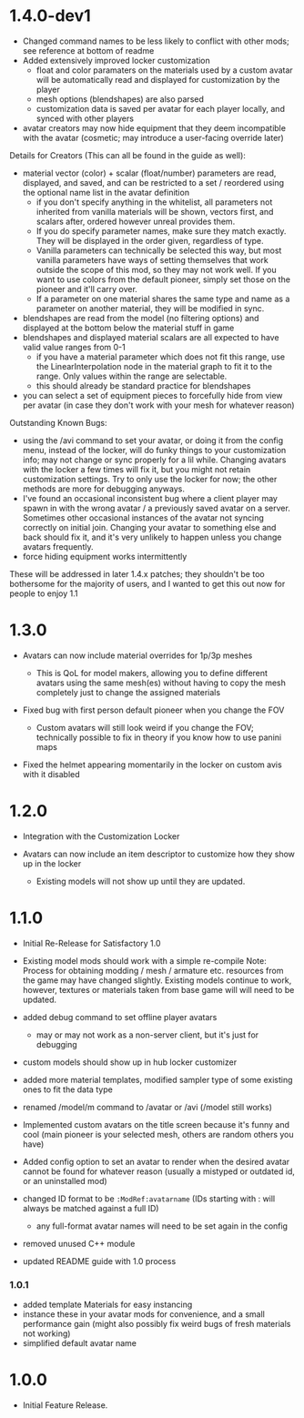 # 1.4.0-dev1

- Changed command names to be less likely to conflict with other mods; see reference at bottom of readme
- Added extensively improved locker customization
  - float and color paramaters on the materials used by a custom avatar will be automatically read and displayed for customization by the player
  - mesh options (blendshapes) are also parsed
  - customization data is saved per avatar for each player locally, and synced with other players
- avatar creators may now hide equipment that they deem incompatible with the avatar (cosmetic; may introduce a user-facing override later)

Details for Creators (This can all be found in the guide as well):
- material vector (color) + scalar (float/number) parameters are read, displayed, and saved, and can be restricted to a set / reordered using the optional name list in the avatar definition
  - if you don't specify anything in the whitelist, all parameters not inherited from vanilla materials will be shown, vectors first, and scalars after, ordered however unreal provides them.
  - If you do specify parameter names, make sure they match exactly. They will be displayed in the order given, regardless of type.
  - Vanilla parameters can technically be selected this way, but most vanilla parameters have ways of setting themselves that work outside the scope of this mod, so they may not work well. If you want to use colors from the default pioneer, simply set those on the pioneer and it'll carry over.
  - If a parameter on one material shares the same type and name as a parameter on another material, they will be modified in sync.
- blendshapes are read from the model (no filtering options) and displayed at the bottom below the material stuff in game
- blendshapes and displayed material scalars are all expected to have valid value ranges from 0-1
  - if you have a material parameter which does not fit this range, use the LinearInterpolation node in the material graph to fit it to the range. Only values within the range are selectable.
  - this should already be standard practice for blendshapes
- you can select a set of equipment pieces to forcefully hide from view per avatar (in case they don't work with your mesh for whatever reason)

Outstanding Known Bugs:
- using the /avi command to set your avatar, or doing it from the config menu, instead of the locker, will do funky things to your customization info; may not change or sync properly for a lil while. Changing avatars with the locker a few times will fix it, but you might not retain customization settings. Try to only use the locker for now; the other methods are more for debugging anyways.
- I've found an occasional inconsistent bug where a client player may spawn in with the wrong avatar / a previously saved avatar on a server. Sometimes other occasional instances of the avatar not syncing correctly on initial join. Changing your avatar to something else and back should fix it, and it's very unlikely to happen unless you change avatars frequently.
- force hiding equipment works intermittently

These will be addressed in later 1.4.x patches; they shouldn't be too bothersome for the majority of users, and I wanted to get this out now for people to enjoy 1.1

# 1.3.0

- Avatars can now include material overrides for 1p/3p meshes
  - This is QoL for model makers, allowing you to define different avatars using the same mesh(es) without having to copy the mesh completely just to change the assigned materials

- Fixed bug with first person default pioneer when you change the FOV
  - Custom avatars will still look weird if you change the FOV; technically possible to fix in theory if you know how to use panini maps

- Fixed the helmet appearing momentarily in the locker on custom avis with it disabled

# 1.2.0

- Integration with the Customization Locker

- Avatars can now include an item descriptor to customize how they show up in the locker
  - Existing models will not show up until they are updated.

# 1.1.0

- Initial Re-Release for Satisfactory 1.0

- Existing model mods should work with a simple re-compile
Note: Process for obtaining modding / mesh / armature etc. resources from the game may have changed slightly.
Existing models continue to work, however, textures or materials taken from base game will will need to be updated.

- added debug command to set offline player avatars
	- may or may not work as a non-server client, but it's just for debugging

- custom models should show up in hub locker customizer

- added more material templates, modified sampler type of some existing ones to fit the data type

- renamed /model/m command to /avatar or /avi (/model still works)

- Implemented custom avatars on the title screen because it's funny and cool (main pioneer is your selected mesh, others are random others you have)

- Added config option to set an avatar to render when the desired avatar cannot be found for whatever reason (usually a mistyped or outdated id, or an uninstalled mod)

- changed ID format to be `:ModRef:avatarname` (IDs starting with : will always be matched against a full ID)
	- any full-format avatar names will need to be set again in the config

- removed unused C++ module

- updated README guide with 1.0 process

### 1.0.1

- added template Materials for easy instancing
 - instance these in your avatar mods for convenience, and a small performance gain (might also possibly fix weird bugs of fresh materials not working)
- simplified default avatar name

# 1.0.0

- Initial Feature Release.
